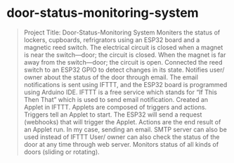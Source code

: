 # door-status-monitoring-system
>Project Title: Door-Status-Monitoring System
> Moniters the status of lockers, cupboards, refrigrators using an ESP32 board and a magnetic reed switch.
> The electrical circuit is closed when a magnet is near the switch—door; the circuit is closed.
> When the magnet is far away from the switch—door; the circuit is open.
> Connected the reed switch to an ESP32 GPIO to detect changes in its state.
> Notifies user/ owner about the status of the door through email.
> The email notifications is sent using IFTTT, and the ESP32 board is programmed using Arduino IDE.
> IFTTT is a free service which stands for “If This Then That” which is used to send email notification.
> Created an Applet in IFTTT.
> Applets are composed of triggers and actions. Triggers tell an Applet to start. The ESP32 will send a request (webhooks) that will trigger the Applet. Actions are the end result of an Applet run. In my case, sending an email.
> SMTP server can also be used instead of IFTTT
> User/ owner can also check the status of the door at any time through web server.
> Monitors status of all kinds of doors (sliding or rotating).
